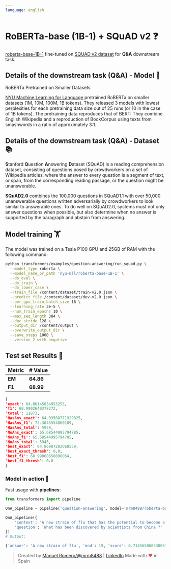 ```yaml
---
language: english
---
```


# RoBERTa-base (1B-1) + SQuAD v2 ❓

[roberta-base-1B-1](https://huggingface.co/nyu-mll/roberta-base-1B-1) fine-tuned on [SQUAD v2 dataset](https://rajpurkar.github.io/SQuAD-explorer/explore/v2.0/dev/) for **Q&A** downstream task.

## Details of the downstream task (Q&A) - Model 🧠

RoBERTa Pretrained on Smaller Datasets

[NYU Machine Learning for Language](https://huggingface.co/nyu-mll) pretrained RoBERTa on smaller datasets (1M, 10M, 100M, 1B tokens). They released 3 models with lowest perplexities for each pretraining data size out of 25 runs (or 10 in the case of 1B tokens). The pretraining data reproduces that of BERT: They combine English Wikipedia and a reproduction of BookCorpus using texts from smashwords in a ratio of approximately 3:1.


## Details of the downstream task (Q&A) - Dataset 📚

**S**tanford **Q**uestion **A**nswering **D**ataset (SQuAD) is a reading comprehension dataset, consisting of questions posed by crowdworkers on a set of Wikipedia articles, where the answer to every question is a segment of text, or span, from the corresponding reading passage, or the question might be unanswerable.

 **SQuAD2.0** combines the 100,000 questions in SQuAD1.1 with over 50,000 unanswerable questions written adversarially by crowdworkers to look similar to answerable ones. To do well on SQuAD2.0, systems must not only answer questions when possible, but also determine when no answer is supported by the paragraph and abstain from answering.

## Model training 🏋️‍

The model was trained on a Tesla P100 GPU and 25GB of RAM with the following command:

```bash
python transformers/examples/question-answering/run_squad.py \
  --model_type roberta \
  --model_name_or_path 'nyu-mll/roberta-base-1B-1' \
  --do_eval \
  --do_train \
  --do_lower_case \
  --train_file /content/dataset/train-v2.0.json \
  --predict_file /content/dataset/dev-v2.0.json \
  --per_gpu_train_batch_size 16 \
  --learning_rate 3e-5 \
  --num_train_epochs 10 \
  --max_seq_length 384 \
  --doc_stride 128 \
  --output_dir /content/output \
  --overwrite_output_dir \
  --save_steps 1000 \
  --version_2_with_negative
```

## Test set Results 🧾

| Metric | # Value   |
| ------ | --------- |
| **EM** | **64.86** |
| **F1** | **68.99** |



```json
{
'exact': 64.86145034953255, 
'f1': 68.9902640378272,
'total': 11873,
'HasAns_exact': 64.03508771929825,
'HasAns_f1': 72.3045554860189,
'HasAns_total': 5928,
'NoAns_exact': 65.68544995794785,
'NoAns_f1': 65.68544995794785,
'NoAns_total': 5945,
'best_exact': 64.86987282068559,
'best_exact_thresh': 0.0,
'best_f1': 68.99868650898054,
'best_f1_thresh': 0.0
}
```

### Model in action 🚀

Fast usage with **pipelines**:

```python
from transformers import pipeline

QnA_pipeline = pipeline('question-answering', model='mrm8488/roberta-base-1B-1-finetuned-squadv2')

QnA_pipeline({
    'context': 'A new strain of flu that has the potential to become a pandemic has been identified in China by scientists.',
    'question': 'What has been discovered by scientists from China ?'
})
# Output:

{'answer': 'A new strain of flu', 'end': 19, 'score': 0.7145650685380576,'start': 0}
```

> Created by [Manuel Romero/@mrm8488](https://twitter.com/mrm8488) | [LinkedIn](https://www.linkedin.com/in/manuel-romero-cs/)
> Made with <span style="color: #e25555;">&hearts;</span> in Spain
